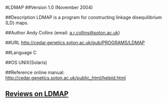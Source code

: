 #LDMAP
##Version
1.0 (November 2004)

##Description
LDMAP is a program for constructing linkage disequilibrium (LD) maps.

##Author
Andy Collins (email: a.r.collins@soton.ac.uk)

##URL
http://cedar.genetics.soton.ac.uk/pub/PROGRAMS/LDMAP

##Language
C

##OS
UNIX(Solaris)

##Reference
online manual: http://cedar.genetics.soton.ac.uk/public_html/helpld.html


## [Reviews on LDMAP](https://github.com/gaow/genetic-analysis-software/issues/269)